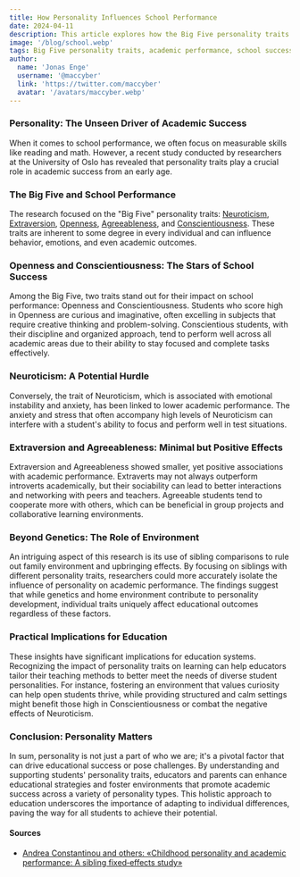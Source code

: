 ```yaml
---
title: How Personality Influences School Performance
date: 2024-04-11
description: This article explores how the Big Five personality traits affect academic performance, highlighting the significant influence of Openness and Conscientiousness on success in school settings.
image: '/blog/school.webp'
tags: Big Five personality traits, academic performance, school success, student behavior, educational psychology, personality impact on learning, neuroticism and education, conscientiousness in students, openness and creativity, agreeableness and teamwork, extraversion in school
author:
  name: 'Jonas Enge'
  username: '@maccyber'
  link: 'https://twitter.com/maccyber'
  avatar: '/avatars/maccyber.webp'
---
```


### Personality: The Unseen Driver of Academic Success

When it comes to school performance, we often focus on measurable skills like reading and math. However, a recent study conducted by researchers at the University of Oslo has revealed that personality traits play a crucial role in academic success from an early age.

### The Big Five and School Performance

The research focused on the "Big Five" personality traits: [Neuroticism](articles/neuroticism), [Extraversion](articles/extraversion), [Openness](articles/openness_to_experience), [Agreeableness](articles/agreeableness), and [Conscientiousness](articles/conscientiousness). These traits are inherent to some degree in every individual and can influence behavior, emotions, and even academic outcomes.

### Openness and Conscientiousness: The Stars of School Success

Among the Big Five, two traits stand out for their impact on school performance: Openness and Conscientiousness. Students who score high in Openness are curious and imaginative, often excelling in subjects that require creative thinking and problem-solving. Conscientious students, with their discipline and organized approach, tend to perform well across all academic areas due to their ability to stay focused and complete tasks effectively.

### Neuroticism: A Potential Hurdle

Conversely, the trait of Neuroticism, which is associated with emotional instability and anxiety, has been linked to lower academic performance. The anxiety and stress that often accompany high levels of Neuroticism can interfere with a student's ability to focus and perform well in test situations.

### Extraversion and Agreeableness: Minimal but Positive Effects

Extraversion and Agreeableness showed smaller, yet positive associations with academic performance. Extraverts may not always outperform introverts academically, but their sociability can lead to better interactions and networking with peers and teachers. Agreeable students tend to cooperate more with others, which can be beneficial in group projects and collaborative learning environments.

### Beyond Genetics: The Role of Environment

An intriguing aspect of this research is its use of sibling comparisons to rule out family environment and upbringing effects. By focusing on siblings with different personality traits, researchers could more accurately isolate the influence of personality on academic performance. The findings suggest that while genetics and home environment contribute to personality development, individual traits uniquely affect educational outcomes regardless of these factors.

### Practical Implications for Education

These insights have significant implications for education systems. Recognizing the impact of personality traits on learning can help educators tailor their teaching methods to better meet the needs of diverse student personalities. For instance, fostering an environment that values curiosity can help open students thrive, while providing structured and calm settings might benefit those high in Conscientiousness or combat the negative effects of Neuroticism.

### Conclusion: Personality Matters

In sum, personality is not just a part of who we are; it's a pivotal factor that can drive educational success or pose challenges. By understanding and supporting students' personality traits, educators and parents can enhance educational strategies and foster environments that promote academic success across a variety of personality types. This holistic approach to education underscores the importance of adapting to individual differences, paving the way for all students to achieve their potential.

#### **Sources**

- [Andrea Constantinou and others: «Childhood personality and academic performance: A sibling fixed‐effects study»](https://www.researchgate.net/publication/376070353_Childhood_personality_and_academic_performance_A_sibling_fixed-effects_study)

